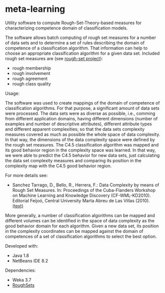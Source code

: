 # meta-learning
Utility software to compute Rough-Set-Theory-based measures for characterizing competence domain of classification models.

The software allows batch computing of rough set measures for a number of data sets and to determine a set of rules describing the domain of competence of a classification algorithm. That information can help to choose an appropriate classification algorithm for a given data set. Included rough set measures are (see <a href="https://github.com/dstarrago/rough-sets">rough-set project</a>):
- rough membership
- rough involvement
- rough agreement
- rough class quality


Usage:

The software was used to create mappings of the domain of competence of classification algorithms. For that purpose, a significant amount of data sets were processed. The data sets were as diverse as possible, i.e., comming from different application domains, having different dimensions (number of examples and number of descriptive attributes), different attribute types and different apparent complexities; so that the data sets complexity measures covered as much as possible the whole space of data complexity. In that way, the dimensions of the data complexity space were defined by the rough set measures. The C4.5 classification algorithm was mapped and its good behavior region in the complexity space was learned. In that way, we were able to predict the C4.5 behavior for new data sets, just calculating the data set complexity measures and comparing its position in the complexity map with the C4.5 good behavior region. 

For more details see:

- Sanchez Tarrago, D., Bello, R., Herrera, F.: Data Complexity by means of Rough Set Measures. In: Proceedings of the Cuba-Flanders Workshop on Machine Learning and Knowledge Discovery (CF-WML-KD2010). Editorial Feijoó, Central University Marta Abreu de Las Villas (2010). <a href="https://www.researchgate.net/publication/332462004_Data_Complexity_by_means_of_Rough_Set_Measures" target="_blank">(text)</a>

More generally, a number of classification algorithms can be mapped and different volumes can be identified in the space of data complexity as the good behavior domain for each algorithm. Given a new data set, its position in the complexity coordinates can be mapped against the domain of competences of a set of classification algorithms to select the best option.

Developed with:
- Java 1.8
- NetBeans IDE 8.2

Dependencies:
- Weka 3.7
- <a href="https://github.com/dstarrago/rough-sets">RoughSets</a>



